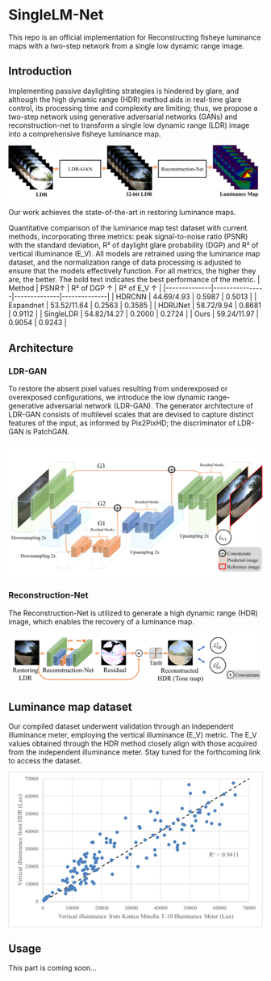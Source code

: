 # SingleLM-Net
This repo is an official implementation for Reconstructing fisheye luminance maps with a two-step network from a single low dynamic range image.

## Introduction

Implementing passive daylighting strategies is hindered by glare, and although the high dynamic range (HDR) method aids in real-time glare control, its processing time and complexity are limiting; thus, we propose a two-step network using generative adversarial networks (GANs) and reconstruction-net to transform a single low dynamic range (LDR) image into a comprehensive fisheye luminance map.

<p align="center">
<img src="./Figures/model.png"  alt="" align=center />
</p>

Our work achieves the state-of-the-art in restoring luminance maps.

 Quantitative comparison of the luminance map test dataset with current methods, incorporating three metrics: peak signal-to-noise ratio (PSNR) with the standard deviation, R² of daylight glare probability (DGP) and R² of vertical illuminance (E_V). All models are retrained using the luminance map dataset, and the normalization range of data processing is adjusted to ensure that the models effectively function. For all metrics, the higher they are, the better. The bold text indicates the best performance of the metric.
| Method       | PSNR↑          | R² of DGP ↑  | R² of E_V ↑ |
|--------------|----------------|--------------|--------------|
| HDRCNN  | 44.69/4.93     | 0.5987       | 0.5013       |
| Expandnet | 53.52/11.64   | 0.2563       | 0.3585       |
| HDRUNet | 58.72/9.94      | 0.8681       | 0.9112       |
| SingleLDR | 54.82/14.27   | 0.2000       | 0.2724       |
| Ours    | 59.24/11.97    | 0.9054       | 0.9243       |


## Architecture
### LDR-GAN

To restore the absent pixel values resulting from underexposed or overexposed configurations, we introduce the low dynamic range-generative adversarial network (LDR-GAN). The generator architecture of LDR-GAN consists of multilevel scales that are devised to capture distinct features of the input, as informed by Pix2PixHD; the discriminator of LDR-GAN is PatchGAN.

<p align="center">
<img src="./Figures/LDR-GAN.png"  alt="" align=center />
</p>

### Reconstruction-Net
The Reconstruction-Net is utilized to generate a high dynamic range (HDR) image, which enables the recovery of a luminance map.

<p align="center">
<img src="./Figures/Reconstruction-Net.png"  alt="" align=center />
</p>

## Luminance map dataset

Our compiled dataset underwent validation through an independent illuminance meter, employing the vertical illuminance (E_V) metric. The E_V values obtained through the HDR method closely align with those acquired from the independent illuminance meter. Stay tuned for the forthcoming link to access the dataset.

<p align="center">
<img src="./Figures/Comparedwithmeter.png"  alt="" align=center />
</p>

## Usage 

This part is coming soon...